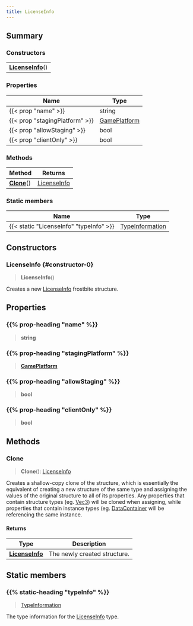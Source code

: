 ```yaml
---
title: LicenseInfo
---
```



## Summary
### Constructors
| |
| ----------- |
| **[LicenseInfo](#constructor-0)**() |

### Properties
| Name | Type |
| ---- | ---- |
| {{< prop "name" >}} | string |
| {{< prop "stagingPlatform" >}} | [GamePlatform](/vext/ref/fb/gameplatform) |
| {{< prop "allowStaging" >}} | bool |
| {{< prop "clientOnly" >}} | bool |

### Methods
| Method | Returns |
| ------ | ---- |
| **[Clone](#clone)**() | [LicenseInfo](/vext/ref/fb/licenseinfo) |

### Static members
| Name | Type |
| ---- | ---- |
| {{< static "LicenseInfo" "typeInfo" >}} | [TypeInformation](/vext/ref/shared/class/typeinformation) |

## Constructors
### LicenseInfo {#constructor-0}
> **LicenseInfo**()

Creates a new [LicenseInfo](/vext/ref/fb/licenseinfo) frostbite structure.

## Properties
### {{% prop-heading "name" %}}
> **string**

### {{% prop-heading "stagingPlatform" %}}
> **[GamePlatform](/vext/ref/fb/gameplatform)**

### {{% prop-heading "allowStaging" %}}
> **bool**

### {{% prop-heading "clientOnly" %}}
> **bool**

## Methods
### Clone
> **Clone**(): [LicenseInfo](/vext/ref/fb/licenseinfo)

Creates a shallow-copy clone of the structure, which is essentially the equivalent of creating a new structure of the same type and assigning the values of the original structure to all of its properties. Any properties that contain structure types (eg. [Vec3](/vext/ref/shared/class/vec3)) will be cloned when assigning, while properties that contain instance types (eg. [DataContainer](/vext/ref/shared/class/datacontainer) will be referencing the same instance.

#### Returns
| Type | Description |
| ---- | ----------- |
| **[LicenseInfo](/vext/ref/fb/licenseinfo)** | The newly created structure. |

## Static members
### {{% static-heading "typeInfo" %}}
> [TypeInformation](/vext/ref/shared/class/typeinformation)

The type information for the [LicenseInfo](/vext/ref/fb/licenseinfo) type.

